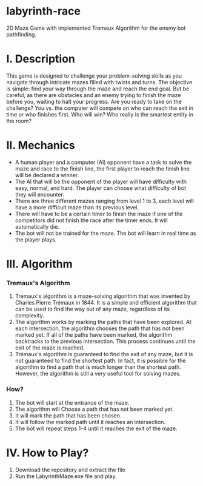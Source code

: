 # labyrinth-race
2D Maze Game with implemented Tremaux Algorithm for the enemy bot pathfinding.

# I. Description
This game is designed to challenge your problem-solving skills as you navigate through intricate mazes filled with twists and turns. The objective is simple: find your way through the maze and reach the end goal. But be careful, as there are obstacles and an enemy trying to finish the maze before you, waiting to halt your progress. Are you ready to take on the challenge? You vs. the computer will compete on who can reach the exit in time or who finishes first. Who will win? Who really is the smartest entity in the room?

# II. Mechanics
<ul>
  <li>A human player and a computer (AI) opponent have a task to solve the maze and race to the finish line, the first player to reach the finish line will be declared a winner.</li>
  <li>The AI that will be the opponent of the player will have difficulty with easy, normal, and hard. The player can choose what difficulty of bot they will encounter.</li>
  <li>There are three different mazes ranging from level 1 to 3, each level will have a more difficult maze than its previous level.</li>
  <li>There will have to be a certain timer to finish the maze if one of the competitors did not finish the race after the timer ends. It will automatically die.</li>
  <li>The bot will not be trained for the maze. The bot will learn in real time as the player plays.</li>
</ul>

# III. Algorithm
<h3>Tremaux's Algorithm</h3>
<ol>
  <li>Tremaux's algorithm is a maze-solving algorithm that was invented by Charles Pierre Trémaux in 1844. It is a simple and efficient algorithm that can be used to find the way out of any maze, regardless of its complexity.</li>
  <li>The algorithm works by marking the paths that have been explored. At each intersection, the algorithm chooses the path that has not been marked yet. If all of the paths have been marked, the algorithm backtracks to the previous intersection. This process continues until the exit of the maze is reached.</li>
  <li>Trémaux's algorithm is guaranteed to find the exit of any maze, but it is not guaranteed to find the shortest path. In fact, it is possible for the algorithm to find a path that is much longer than the shortest path. However, the algorithm is still a very useful tool for solving mazes.</li>
</ol>
<h3>How?</h3>
<ol>
  <li>The bot will start at the entrance of the maze.</li>
  <li>The algorithm will Choose a path that has not been marked yet.</li>
  <li>It will mark the path that has been chosen.</li>
  <li>It will follow the marked path until it reaches an intersection.</li>
  <li>The bot will repeat steps 1-4 until it reaches the exit of the maze.</li>
</ol>

# IV. How to Play?
<ol>
  <li>Download the repository and extract the file</li>
  <li>Run the LabyrinthMaze.exe file and play.</li>
</ol>
